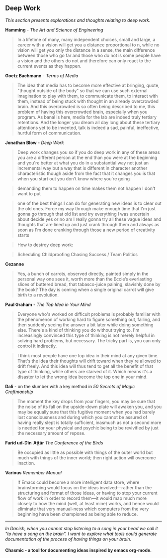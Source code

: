 ## Deep Work

*This section presents explorations and thoughts relating to deep work*.

**Hamming** - *The Art and Science of Engineering* 

> In a lifetime of many, many independent choices, small and large, a career with a vision will get you a distance proportional to n, while no vision will get you only the distance In a sense, the main difference between those who go far and those who do not is some people have a vision and the others do not and therefore can only react to the
current events as they happen.

**Goetz Bachmann** - *Terms of Media*

> The idea that media has to become more effective at bringing, quote, "thought outside of the body" so that we can use such external imagination to play with them, to communicate them, to interact with them, instead of being stuck with thought in an already overcrowded brain. And this overcrowded is so often being described to me, this problem of having this overcrowded brain, especially when you program. As banal is here, media for the lab are indeed truly tertiary retentions. And the longer you dream all day long about these tertiary attentions yet to be invented, talk is indeed a sad, painful, ineffective, hurtful form of communication.

**Jonathan Blow** - *Deep Work*

> Deep work changes you so if you do deep work in any of these areas you are a different person at the end than you were at the beginning and you're better at what you do in a substantial way not just an incremental way but a way that is different in character another characteristic though aside from the fact that it changes you is that when you start out you don't know where you're going

> demanding them to happen on time makes them not happen I don't want to put

> one of the best things I can do for generating new ideas is to clear out the old ones. Force my way through make enough time that I'm just gonna go through that old list and try everything I was uncertain about decide yes or no am I really gonna try all these vague ideas and thoughts that are lined up and just crank through them and always as soon as I'm done cranking through those a new period of creativity starts

> How to destroy deep work:

> Scheduling
> Childproofing
> Chasing Success / Team Politics


 **Cezanne** 

 >Yes, a bunch of carrots, observed directly, painted simply in the personal way one sees it, worth more than the Ecole’s everlasting slices of buttered bread, that tabasco-juice paining, slavishly done by the book? The day is coming when a single original carrot will give birth to a revolution.

**Paul Graham** - *The Top Idea in Your Mind*

>Everyone who's worked on difficult problems is probably familiar with the phenomenon of working hard to figure something out, failing, and then suddenly seeing the answer a bit later while doing something else. There's a kind of thinking you do without trying to. I'm increasingly convinced this type of thinking is not merely helpful in solving hard problems, but necessary. The tricky part is, you can only control it indirectly. 

>I think most people have one top idea in their mind at any given time. That's the idea their thoughts will drift toward when they're allowed to drift freely. And this idea will thus tend to get all the benefit of that type of thinking, while others are starved of it. Which means it's a disaster to let the wrong idea become the top one in your mind.

**Dali** - on the slumber with a key method in *50 Secrets of Magic Craftmanship*

> The moment the key drops from your fingers, you may be sure that the noise of its fall on the upside-down plate will awaken you, and you may be equally sure that this fugitive moment when you had barely lost consciousness and during which you cannot be assured of having really slept is totally sufficient, inasmuch as not a second more is needed for your physical and psychic being to be revivified by just the necessary amount of repose.

**Farīd ud-Dīn ʿAṭṭār** *The Conference of the Birds*

> Be occupied as little as possible with things of the outer world but much with things of the inner world; then right action will overcome inaction.

**Various** *Remember Manual*

> If Emacs could become a more intelligent data store, where brainstorming would focus on the ideas involved—rather than the structuring and format of those ideas, or having to stop your current flow of work in order to record them—it would map much more closely to how the mind (well, at least mine) works, and hence would eliminate that very manual-ness which computers from the very beginning have been championed as being able to reduce.

___

*In Danish, when you cannot stop listening to a song in your head we call it "to have a song on the brain". I want to explore what tools could generate documentation of the process of having things on your brain.*

#### Chasmic - a tool for documenting ideas inspired by emacs org-mode.


